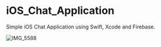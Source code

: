 # iOS_Chat_Application
Simple iOS Chat Application using Swift, Xcode and Firebase.


![IMG_5588](https://user-images.githubusercontent.com/46141431/152710204-606417b8-57cc-4aa5-bdbc-d698b27cd18e.PNG)

